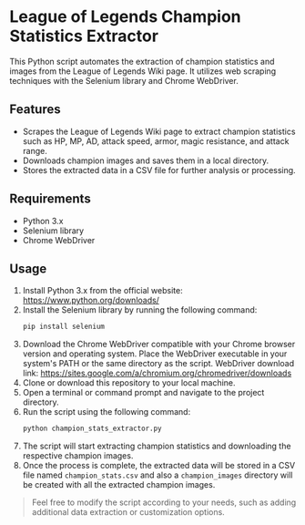 # League of Legends Champion Statistics Extractor

This Python script automates the extraction of champion statistics and images from the League of Legends Wiki page. It utilizes web scraping techniques with the Selenium library and Chrome WebDriver.

## Features

- Scrapes the League of Legends Wiki page to extract champion statistics such as HP, MP, AD, attack speed, armor, magic resistance, and attack range.
- Downloads champion images and saves them in a local directory.
- Stores the extracted data in a CSV file for further analysis or processing.

## Requirements

- Python 3.x
- Selenium library
- Chrome WebDriver

## Usage

1. Install Python 3.x from the official website: https://www.python.org/downloads/
2. Install the Selenium library by running the following command:
   ```python
   pip install selenium
   ```
3. Download the Chrome WebDriver compatible with your Chrome browser version and operating system. Place the WebDriver executable in your system's PATH or the same directory as the script. WebDriver download link: https://sites.google.com/a/chromium.org/chromedriver/downloads
4. Clone or download this repository to your local machine.
5. Open a terminal or command prompt and navigate to the project directory.
6. Run the script using the following command:
   ```python
   python champion_stats_extractor.py
   ```
7. The script will start extracting champion statistics and downloading the respective champion images.
8. Once the process is complete, the extracted data will be stored in a CSV file named `champion_stats.csv` and also a `champion_images` directory will be created with all the extracted champion images.

> Feel free to modify the script according to your needs, such as adding additional data extraction or customization options.

